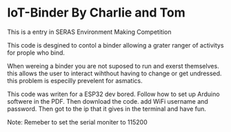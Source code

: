 # IoT-Binder By Charlie and Tom 
This is a entry in SERAS Environment Making Competition

This code is desgined to contol a binder allowing a grater 
ranger of activitys for prople who bind. 

When wereing a binder you are not suposed to run and exerst 
themselves. this allows the user to interact wihthout having 
to change or get undressed. this problem is especilly 
prevelent for asmatics.

This code was writen for a ESP32 dev bored.
Follow how to set up Arduino softwere in the PDF. 
Then download the code. add WiFi username and password. 
Then got to the ip that it gives in the terminal and have fun.

Note: Remeber to set the serial moniter to 115200
